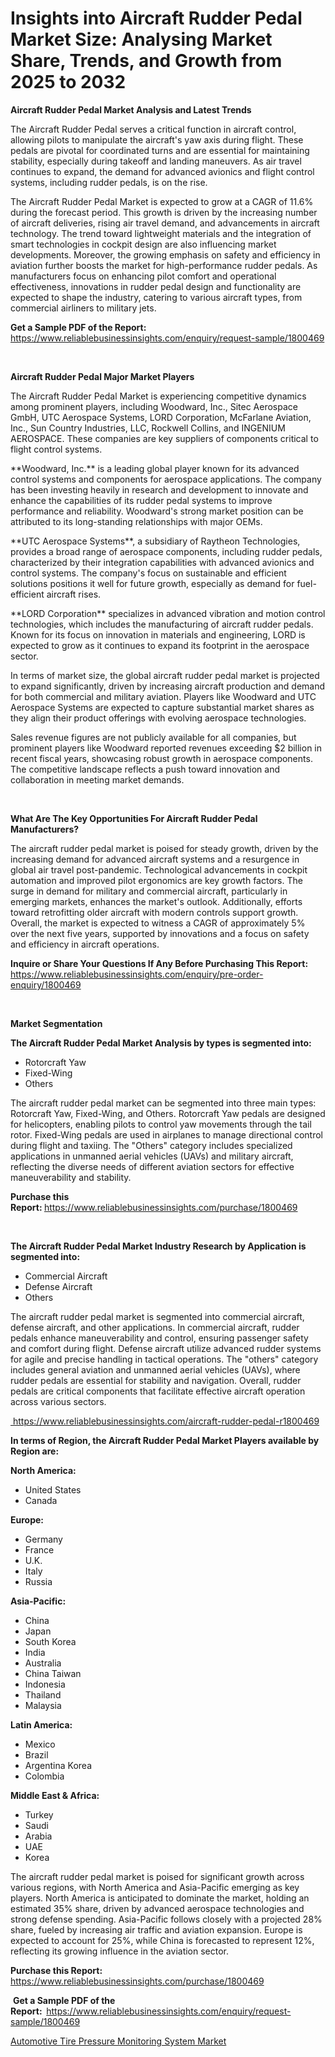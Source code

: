 <p><h1>Insights into Aircraft Rudder Pedal Market Size: Analysing Market Share, Trends, and Growth from 2025 to 2032</h1></p><p><strong>Aircraft Rudder Pedal Market Analysis and Latest Trends</strong></p>
<p><p>The Aircraft Rudder Pedal serves a critical function in aircraft control, allowing pilots to manipulate the aircraft's yaw axis during flight. These pedals are pivotal for coordinated turns and are essential for maintaining stability, especially during takeoff and landing maneuvers. As air travel continues to expand, the demand for advanced avionics and flight control systems, including rudder pedals, is on the rise.</p><p>The Aircraft Rudder Pedal Market is expected to grow at a CAGR of 11.6% during the forecast period. This growth is driven by the increasing number of aircraft deliveries, rising air travel demand, and advancements in aircraft technology. The trend toward lightweight materials and the integration of smart technologies in cockpit design are also influencing market developments. Moreover, the growing emphasis on safety and efficiency in aviation further boosts the market for high-performance rudder pedals. As manufacturers focus on enhancing pilot comfort and operational effectiveness, innovations in rudder pedal design and functionality are expected to shape the industry, catering to various aircraft types, from commercial airliners to military jets.</p></p>
<p><strong>Get a Sample PDF of the Report:&nbsp;</strong> <a href="https://www.reliablebusinessinsights.com/enquiry/request-sample/1800469?utm_campaign=3213&utm_medium=2&utm_source=Github&utm_content=ia&utm_term=30032025&utm_id=aircraft-rudder-pedal">https://www.reliablebusinessinsights.com/enquiry/request-sample/1800469</a></p>
<p>&nbsp;</p>
<p><strong>Aircraft Rudder Pedal Major Market Players</strong></p>
<p><p>The Aircraft Rudder Pedal Market is experiencing competitive dynamics among prominent players, including Woodward, Inc., Sitec Aerospace GmbH, UTC Aerospace Systems, LORD Corporation, McFarlane Aviation, Inc., Sun Country Industries, LLC, Rockwell Collins, and INGENIUM AEROSPACE. These companies are key suppliers of components critical to flight control systems.</p><p>**Woodward, Inc.** is a leading global player known for its advanced control systems and components for aerospace applications. The company has been investing heavily in research and development to innovate and enhance the capabilities of its rudder pedal systems to improve performance and reliability. Woodward's strong market position can be attributed to its long-standing relationships with major OEMs.</p><p>**UTC Aerospace Systems**, a subsidiary of Raytheon Technologies, provides a broad range of aerospace components, including rudder pedals, characterized by their integration capabilities with advanced avionics and control systems. The company's focus on sustainable and efficient solutions positions it well for future growth, especially as demand for fuel-efficient aircraft rises.</p><p>**LORD Corporation** specializes in advanced vibration and motion control technologies, which includes the manufacturing of aircraft rudder pedals. Known for its focus on innovation in materials and engineering, LORD is expected to grow as it continues to expand its footprint in the aerospace sector.</p><p>In terms of market size, the global aircraft rudder pedal market is projected to expand significantly, driven by increasing aircraft production and demand for both commercial and military aviation. Players like Woodward and UTC Aerospace Systems are expected to capture substantial market shares as they align their product offerings with evolving aerospace technologies.</p><p>Sales revenue figures are not publicly available for all companies, but prominent players like Woodward reported revenues exceeding $2 billion in recent fiscal years, showcasing robust growth in aerospace components. The competitive landscape reflects a push toward innovation and collaboration in meeting market demands.</p></p>
<p>&nbsp;</p>
<p><strong>What Are The Key Opportunities For Aircraft Rudder Pedal Manufacturers?</strong></p>
<p><p>The aircraft rudder pedal market is poised for steady growth, driven by the increasing demand for advanced aircraft systems and a resurgence in global air travel post-pandemic. Technological advancements in cockpit automation and improved pilot ergonomics are key growth factors. The surge in demand for military and commercial aircraft, particularly in emerging markets, enhances the market's outlook. Additionally, efforts toward retrofitting older aircraft with modern controls support growth. Overall, the market is expected to witness a CAGR of approximately 5% over the next five years, supported by innovations and a focus on safety and efficiency in aircraft operations.</p></p>
<p><strong>Inquire or Share Your Questions If Any Before Purchasing This Report:</strong> <a href="https://www.reliablebusinessinsights.com/enquiry/pre-order-enquiry/1800469?utm_campaign=3213&utm_medium=2&utm_source=Github&utm_content=ia&utm_term=30032025&utm_id=aircraft-rudder-pedal">https://www.reliablebusinessinsights.com/enquiry/pre-order-enquiry/1800469</a></p>
<p>&nbsp;</p>
<p><strong>Market Segmentation</strong></p>
<p><strong>The Aircraft Rudder Pedal Market Analysis by types is segmented into:</strong></p>
<p><ul><li>Rotorcraft Yaw</li><li>Fixed-Wing</li><li>Others</li></ul></p>
<p><p>The aircraft rudder pedal market can be segmented into three main types: Rotorcraft Yaw, Fixed-Wing, and Others. Rotorcraft Yaw pedals are designed for helicopters, enabling pilots to control yaw movements through the tail rotor. Fixed-Wing pedals are used in airplanes to manage directional control during flight and taxiing. The "Others" category includes specialized applications in unmanned aerial vehicles (UAVs) and military aircraft, reflecting the diverse needs of different aviation sectors for effective maneuverability and stability.</p></p>
<p><strong>Purchase this Report:&nbsp;</strong><a href="https://www.reliablebusinessinsights.com/purchase/1800469?utm_campaign=3213&utm_medium=2&utm_source=Github&utm_content=ia&utm_term=30032025&utm_id=aircraft-rudder-pedal">https://www.reliablebusinessinsights.com/purchase/1800469</a></p>
<p>&nbsp;</p>
<p><strong>The Aircraft Rudder Pedal Market Industry Research by Application is segmented into:</strong></p>
<p><ul><li>Commercial Aircraft</li><li>Defense Aircraft</li><li>Others</li></ul></p>
<p><p>The aircraft rudder pedal market is segmented into commercial aircraft, defense aircraft, and other applications. In commercial aircraft, rudder pedals enhance maneuverability and control, ensuring passenger safety and comfort during flight. Defense aircraft utilize advanced rudder systems for agile and precise handling in tactical operations. The "others" category includes general aviation and unmanned aerial vehicles (UAVs), where rudder pedals are essential for stability and navigation. Overall, rudder pedals are critical components that facilitate effective aircraft operation across various sectors.</p></p>
<p><a href="https://www.reliablebusinessinsights.com/aircraft-rudder-pedal-r1800469?utm_campaign=3213&utm_medium=2&utm_source=Github&utm_content=ia&utm_term=30032025&utm_id=aircraft-rudder-pedal">&nbsp;https://www.reliablebusinessinsights.com/aircraft-rudder-pedal-r1800469</a></p>
<p><strong>In terms of Region, the Aircraft Rudder Pedal Market Players available by Region are:</strong></p>
<p>
    <p> <strong> North America: </strong>
        <ul>
            <li>United States</li>
            <li>Canada</li>
        </ul>
        </p> 
    <p> <strong> Europe: </strong>
        <ul>
            <li>Germany</li>
            <li>France</li>
            <li>U.K.</li>
            <li>Italy</li>
            <li>Russia</li>
        </ul>
        </p> 
    <p> <strong> Asia-Pacific: </strong>
        <ul>
            <li>China</li>
            <li>Japan</li>
            <li>South Korea</li>
            <li>India</li>
            <li>Australia</li>
            <li>China Taiwan</li>
            <li>Indonesia</li>
            <li>Thailand</li>
            <li>Malaysia</li>
        </ul>
        </p> 
    <p> <strong> Latin America: </strong>
        <ul>
            <li>Mexico</li>
            <li>Brazil</li>
            <li>Argentina Korea</li>
            <li>Colombia</li>
        </ul>
        </p> 
    <p> <strong> Middle East & Africa: </strong>
        <ul>
            <li>Turkey</li>
            <li>Saudi</li>
            <li>Arabia</li>
            <li>UAE</li>
            <li>Korea</li>
        </ul>
    </p>
    </p>
<p><p>The aircraft rudder pedal market is poised for significant growth across various regions, with North America and Asia-Pacific emerging as key players. North America is anticipated to dominate the market, holding an estimated 35% share, driven by advanced aerospace technologies and strong defense spending. Asia-Pacific follows closely with a projected 28% share, fueled by increasing air traffic and aviation expansion. Europe is expected to account for 25%, while China is forecasted to represent 12%, reflecting its growing influence in the aviation sector.</p></p>
<p><strong>Purchase this Report: </strong><a href="https://www.reliablebusinessinsights.com/purchase/1800469?utm_campaign=3213&utm_medium=2&utm_source=Github&utm_content=ia&utm_term=30032025&utm_id=aircraft-rudder-pedal">https://www.reliablebusinessinsights.com/purchase/1800469</a></p>
<p>&nbsp;<strong>Get a Sample PDF of the Report:&nbsp;&nbsp;</strong><a href="https://www.reliablebusinessinsights.com/enquiry/request-sample/1800469?utm_campaign=3213&utm_medium=2&utm_source=Github&utm_content=ia&utm_term=30032025&utm_id=aircraft-rudder-pedal">https://www.reliablebusinessinsights.com/enquiry/request-sample/1800469</a></p>
<p><strong></strong></p>
<p><p><a href="https://github.com/denbelnmer50/Market-Research-Report-List-1/blob/main/automotive-tire-pressure-monitoring-system-market.md?utm_campaign=3213&utm_medium=2&utm_source=Github&utm_content=ia&utm_term=30032025&utm_id=aircraft-rudder-pedal">Automotive Tire Pressure Monitoring System Market</a></p></p>